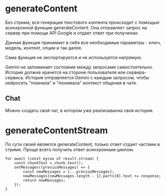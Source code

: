 # generateContent

Без стрима, вся генерация текстового контента происходит с помощью асинхронной функции generateContent.
Она отправляет запрос на сервер при помощи API Google и отдает ответ при получении.

Данная функция принимает в себя все необходимые параметры - ключ, модель, контент, опции и так далее.

Сама функция не экспортируется и не используется напрямую.

Gemini не запоминает состояние между запросами самостоятельно. История должна хранится на стороне пользователя или сервера-сервиса. История отправляется Gemini с каждым запросом, чтобы нейросеть "помнила" и "понимала" контекст общения в чате.

## Chat

Можно создать свой чат, в котором уже реализаванна своя история.

# generateContentStream

По сути своей является generateContent, только ответ отдает частями в стриме.
Проще всего получить ответ асинхронным циклом.

```
for await (const кусок of result.stream) {
    const chunkText = chunk.text();
    setMessages((previusMessages) => {
        const newMessages = [...previusMessages];
        newMessages[newMessages.length - 1].parts[0].text += response;
        return newMessages;
    });
}
```
